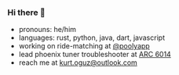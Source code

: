 ### Hi there 👋

<!--
**styrowolf/styrowolf** is a ✨ _special_ ✨ repository because its `README.md` (this file) appears on your GitHub profile.

Here are some ideas to get you started:

- 🔭 I’m currently working on ...
- 🌱 I’m currently learning ...
- 👯 I’m looking to collaborate on ...
- 🤔 I’m looking for help with ...
- 💬 Ask me about ...
- 📫 How to reach me: ...
- 😄 Pronouns: ...
- ⚡ Fun fact: ...
-->

- pronouns: he/him
- languages: rust, python, java, dart, javascript
- working on ride-matching at [@poolyapp](https://github.com/poolyapp)
- lead phoenix tuner troubleshooter at [ARC 6014](https://gitlab.com/arc6014)
- reach me at kurt.oguz@outlook.com
